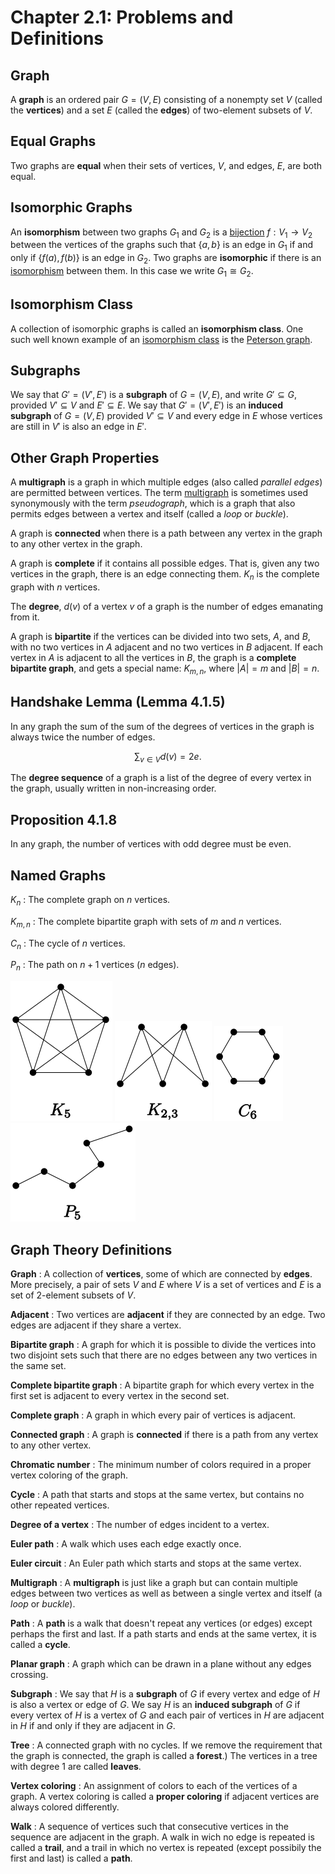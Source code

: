 # Chapter 2.1: Problems and Definitions

## Graph

A **graph** is an ordered pair $G = (V, E)$ consisting of a nonempty
set $V$ (called the **vertices**) and a set $E$ (called the **edges**) of
two-element subsets of $V$.


## Equal Graphs

Two graphs are **equal** when their sets of vertices, $V$, and edges, $E$, are
both equal.


## Isomorphic Graphs

An **isomorphism** between two graphs $G_1$ and $G_2$ is a
[bijection](https://en.wikipedia.org/wiki/Bijection)
$f: V_1 \rightarrow V_2$ between the vertices of the graphs such that
$\{a, b\}$ is an edge in $G_1$ if and only if $\{f(a), f(b)\}$ is an edge in
$G_2$. Two graphs are **isomorphic** if there is an
[isomorphism](https://en.wikipedia.org/wiki/Isomorphism) between them. In this
case we write $G_1 \cong G_2$.


## Isomorphism Class

A collection of isomorphic graphs is called an **isomorphism class**. One such
well known example of an
[isomorphism class](https://en.wikipedia.org/wiki/Isomorphism_class) is the
[Peterson graph](https://en.wikipedia.org/wiki/Petersen_graph).


## Subgraphs

We say that $G' = (V', E')$ is a **subgraph** of $G = (V, E)$, and write
$G' \subseteq G$, provided $V' \subseteq V$ and $E' \subseteq E$. We say that
$G' = (V', E')$ is an **induced subgraph** of $G = (V, E)$ provided
$V' \subseteq V$ and every edge in $E$ whose vertices are still in $V'$ is
also an edge in $E'$. 


## Other Graph Properties

A **multigraph** is a graph in which multiple edges (also called *parallel
edges*) are permitted between vertices.
The term [multigraph](https://en.wikipedia.org/wiki/Multigraph) is sometimes
used synonymously with the term *pseudograph*, which is a graph that also
permits edges between a vertex and itself (called a *loop* or *buckle*).

A graph is **connected** when there is a path between any vertex in the graph
to any other vertex in the graph.

A graph is **complete** if it contains all possible edges. That is, given
any two vertices in the graph, there is an edge connecting them.  $K_n$ is
the complete graph with $n$ vertices.

The **degree**, $d(v)$ of a vertex $v$ of a graph is the number of edges
emanating from it.

A graph is **bipartite** if the vertices can be divided into two sets,
$A$, and $B$, with no two vertices in $A$ adjacent and no two vertices in
$B$ adjacent. If each vertex in $A$ is adjacent to all the vertices in $B$,
the graph is a **complete bipartite graph**, and gets a special name:
$K_{m, n}$, where $|A| = m$ and $|B| = n$. 


## Handshake Lemma (Lemma 4.1.5)

In any graph the sum of the sum of the degrees of vertices in the graph is
always twice the number of edges.
```math
\sum_{v \in V} d(v) = 2e.
```

The **degree sequence** of a graph is a list of the degree of every vertex in
the graph, usually written in non-increasing order.


## Proposition 4.1.8

In any graph, the number of vertices with odd degree must be even.


## Named Graphs

$K_n$
: The complete graph on $n$ vertices.

$K_{m, n}$
: The complete bipartite graph with sets of $m$ and $n$ vertices.

$C_n$
: The cycle of $n$ vertices.

$P_n$
: The path on $n + 1$ vertices ($n$ edges).

![K5](illustrations/k5.svg)
![K2,3](illustrations/k2_3.svg)
![C6](illustrations/c6.svg)
![P5](illustrations/p5.svg)


## Graph Theory Definitions

**Graph**
: A collection of **vertices**, some of which are connected by **edges**. More
  precisely, a pair of sets $V$ and $E$ where $V$ is a set of vertices
  and $E$ is a set of 2-element subsets of $V$.

**Adjacent**
: Two vertices are **adjacent** if they are connected by an edge. Two edges are
  adjacent if they share a vertex.

**Bipartite graph**
: A graph for which it is possible to divide the vertices into two disjoint
  sets such that there are no edges between any two vertices in the same set.

**Complete bipartite graph**
: A bipartite graph for which every vertex in the first set is adjacent to
  every vertex in the second set.

**Complete graph**
: A graph in which every pair of vertices is adjacent.

**Connected graph**
: A graph is **connected** if there is a path from any vertex to any other
  vertex.

**Chromatic number**
: The minimum number of colors required in a proper vertex coloring of the
  graph.

**Cycle**
: A path that starts and stops at the same vertex, but contains no other
  repeated vertices.

**Degree of a vertex**
: The number of edges incident to a vertex.

**Euler path**
: A walk which uses each edge exactly once.

**Euler circuit**
: An Euler path which starts and stops at the same vertex.

**Multigraph**
: A **multigraph** is just like a graph but can contain multiple edges between
  two vertices as well as between a single vertex and itself (a *loop* or
  *buckle*).

**Path**
: A **path** is a walk that doesn't repeat any vertices (or edges) except
  perhaps the first and last. If a path starts and ends at the same vertex, it
  is called a **cycle**.

**Planar graph**
: A graph which can be drawn in a plane without any edges crossing.

**Subgraph**
: We say that $H$ is a **subgraph** of $G$ if every vertex and edge of $H$ is
  also a vertex or edge of $G$. We say $H$ is an **induced subgraph**
  of $G$ if every vertex of $H$ is a vertex of $G$ and each pair of vertices
  in $H$ are adjacent in $H$ if and only if they are adjacent in $G$.

**Tree**
: A connected graph with no cycles. If we remove the requirement that the
  graph is connected, the graph is called a **forest**.) The vertices in a tree
  with degree 1 are called **leaves**.

**Vertex coloring**
: An assignment of colors to each of the vertices of a graph. A vertex coloring
  is called a **proper coloring** if adjacent vertices are always colored
  differently.

**Walk**
: A sequence of vertices such that consecutive vertices in the sequence are
  adjacent in the graph.  A walk in wich no edge is repeated is called a
  **trail**, and a trail in which no vertex is repeated (except possibily the
  first and last) is called a **path**.

